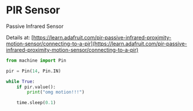 # PIR Sensor

Passive Infrared Sensor

Details at: [https://learn.adafruit.com/pir-passive-infrared-proximity-motion-sensor/connecting-to-a-pir](https://learn.adafruit.com/pir-passive-infrared-proximity-motion-sensor/connecting-to-a-pir)

```python
from machine import Pin

pir = Pin(14, Pin.IN)

while True:
	if pir.value():
		print("omg motion!!!")

	time.sleep(0.1)
```
